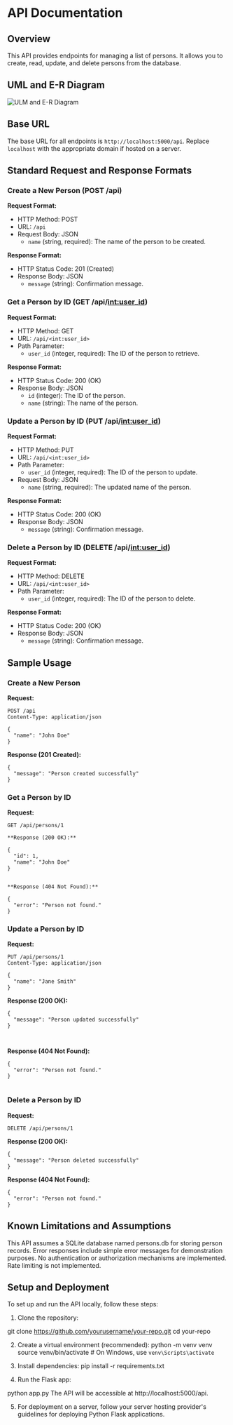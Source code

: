 # API Documentation

## Overview

This API provides endpoints for managing a list of persons. It allows you to create, read, update, and delete persons from the database.


## UML and E-R Diagram

![ULM and E-R Diagram](./public/UML.png)


## Base URL

The base URL for all endpoints is `http://localhost:5000/api`. Replace `localhost` with the appropriate domain if hosted on a server.

## Standard Request and Response Formats

### Create a New Person (POST /api)

**Request Format:**

- HTTP Method: POST
- URL: `/api`
- Request Body: JSON
  - `name` (string, required): The name of the person to be created.

**Response Format:**

- HTTP Status Code: 201 (Created)
- Response Body: JSON
  - `message` (string): Confirmation message.

### Get a Person by ID (GET /api/<int:user_id>)

**Request Format:**

- HTTP Method: GET
- URL: `/api/<int:user_id>`
- Path Parameter:
  - `user_id` (integer, required): The ID of the person to retrieve.

**Response Format:**

- HTTP Status Code: 200 (OK)
- Response Body: JSON
  - `id` (integer): The ID of the person.
  - `name` (string): The name of the person.

### Update a Person by ID (PUT /api/<int:user_id>)

**Request Format:**

- HTTP Method: PUT
- URL: `/api/<int:user_id>`
- Path Parameter:
  - `user_id` (integer, required): The ID of the person to update.
- Request Body: JSON
  - `name` (string, required): The updated name of the person.

**Response Format:**

- HTTP Status Code: 200 (OK)
- Response Body: JSON
  - `message` (string): Confirmation message.

### Delete a Person by ID (DELETE /api/<int:user_id>)

**Request Format:**

- HTTP Method: DELETE
- URL: `/api/<int:user_id>`
- Path Parameter:
  - `user_id` (integer, required): The ID of the person to delete.

**Response Format:**

- HTTP Status Code: 200 (OK)
- Response Body: JSON
  - `message` (string): Confirmation message.

## Sample Usage

### Create a New Person

**Request:**

```http
POST /api
Content-Type: application/json
```


```jason
{
  "name": "John Doe"
}

```


**Response (201 Created):**

```jason
{
  "message": "Person created successfully"
}
```
### Get a Person by ID
**Request:**

```http
GET /api/persons/1

**Response (200 OK):**

```
```jason
{
  "id": 1,
  "name": "John Doe"
}


```

```http
**Response (404 Not Found):**

```
```jason
{
  "error": "Person not found."
}

```


### Update a Person by ID
**Request:**

```http
PUT /api/persons/1
Content-Type: application/json

```

```jason
{
  "name": "Jane Smith"
}

```


**Response (200 OK):**
```jason
{
  "message": "Person updated successfully"
}



```


**Response (404 Not Found):**
```jason
{
  "error": "Person not found."
}


```

### Delete a Person by ID
**Request:**

```http
DELETE /api/persons/1

```


**Response (200 OK):**

```jason
{
  "message": "Person deleted successfully"
}

```
**Response (404 Not Found):** 


```jason
{
  "error": "Person not found."
}

```

## Known Limitations and Assumptions
This API assumes a SQLite database named persons.db for storing person records.
Error responses include simple error messages for demonstration purposes.
No authentication or authorization mechanisms are implemented.
Rate limiting is not implemented.


## Setup and Deployment
To set up and run the API locally, follow these steps:

1. Clone the repository:


git clone https://github.com/yourusername/your-repo.git 
cd your-repo

2. Create a virtual environment (recommended):
python -m venv venv
source venv/bin/activate  # On Windows, use `venv\Scripts\activate`

3. Install dependencies:
pip install -r requirements.txt

4. Run the Flask app:

python app.py
The API will be accessible at http://localhost:5000/api.

5. For deployment on a server, follow your server hosting provider's guidelines for deploying Python Flask applications.
